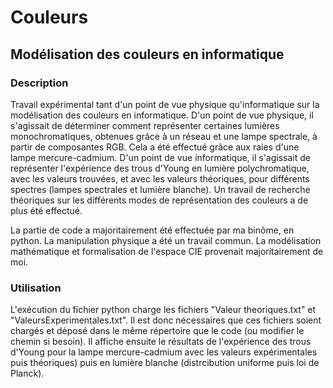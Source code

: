 # Couleurs
## Modélisation des couleurs en informatique
### Description
Travail expérimental tant d'un point de vue physique qu'informatique sur la modélisation des couleurs en informatique. D'un point de vue physique, il s'agissait de déterminer comment représenter certaines lumières monochromatiques, obtenues grâce à un réseau et une lampe spectrale, à partir de composantes RGB. Cela a été effectué grâce aux raies d'une lampe mercure-cadmium. D'un point de vue informatique, il s'agissait de représenter l'expérience des trous d'Young en lumière polychromatique, avec les valeurs trouvées, et avec les valeurs théoriques, pour différents spectres (lampes spectrales et lumière blanche). Un travail de recherche théoriques sur les différents modes de représentation des couleurs a de plus été effectué.

La partie de code a majoritairement été effectuée par ma binôme, en python. La manipulation physique a été un travail commun. La modélisation mathématique et formalisation de l'espace CIE provenait majoritairement de moi.

### Utilisation
L'exécution du fichier python charge les fichiers "Valeur theoriques.txt" et "ValeursExperimentales.txt". Il est donc nécessaires que ces fichiers soient chargés et déposé dans le même répertoire que le code (ou modifier le chemin si besoin). Il affiche ensuite le résultats de l'expérience des trous d'Young pour la lampe mercure-cadmium avec les valeurs expérimentales puis théoriques) puis en lumière blanche (distrcibution uniforme puis loi de Planck).
